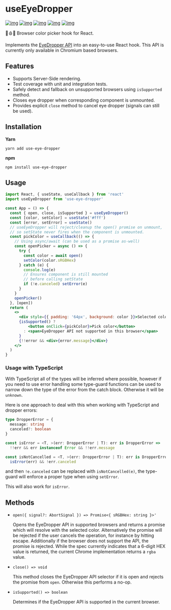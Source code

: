 
# useEyeDropper

[![img](https://github.com/woofers/use-eye-dropper/workflows/build/badge.svg)](https://github.com/woofers/use-eye-dropper/actions) [![img](https://badge.fury.io/js/use-eye-dropper.svg)](https://www.npmjs.com/package/use-eye-dropper) [![img](https://img.shields.io/npm/dt/use-eye-dropper.svg)](https://www.npmjs.com/package/use-eye-dropper) [![img](https://badgen.net/bundlephobia/minzip/use-eye-dropper)](https://bundlephobia.com/result?p=use-eye-dropper) [![img](https://img.shields.io/npm/l/use-eye-dropper.svg)](https://github.com/woofers/use-eye-dropper/blob/main/LICENSE)

👀🩸🧫 Browser color picker hook for React.

Implements the [EyeDropper API](https://github.com/WICG/eyedropper-api)
into an easy-to-use React hook.  This API is currently only available in Chromium based browsers.

## Features

- Supports Server-Side rendering.
- Test coverage with unit and integration tests.
- Safely detect and fallback on unsupported browsers using `isSupported` method.
- Closes eye dropper when corresponding component is unmounted.
- Provides explicit `close` method to cancel eye dropper (signals can still be used).


## Installation

**Yarn**

```yarn
yarn add use-eye-dropper
```

**npm**

```npm
npm install use-eye-dropper
```

## Usage

```jsx
import React, { useState, useCallback } from 'react'
import useEyeDropper from 'use-eye-dropper'

const App = () => {
  const { open, close, isSupported } = useEyeDropper()
  const [color, setColor] = useState('#fff')
  const [error, setError] = useState()
  // useEyeDropper will reject/cleanup the open() promise on unmount,
  // so setState never fires when the component is unmounted.
  const pickColor = useCallback(() => {
    // Using async/await (can be used as a promise as-well)
    const openPicker = async () => {
      try {
        const color = await open()
        setColor(color.sRGBHex)
      } catch (e) {
        console.log(e)
        // Ensures component is still mounted
        // before calling setState
        if (!e.canceled) setError(e)
      }
    }
    openPicker()
  }, [open])
  return (
    <>
      <div style={{ padding: '64px', background: color }}>Selected color</div>
      {isSupported() ?
          <button onClick={pickColor}>Pick color</button>
        : <span>EyeDropper API not supported in this browser</span>
      }
      {!!error && <div>{error.message}</div>}
    </>
  )
}
```

### Usage with TypeScript

With TypeScript all of the types will be inferred where possible, however if you need to use error
handling some type-guard functions can be used to narrow down the type of the
error from the catch block.  Otherwise it will be `unknown`.

Here is one approach to deal
with this when working with TypeScript and dropper errors:

```ts
type DropperError = { 
  message: string
  canceled?: boolean
}

const isError = <T, >(err: DropperError | T): err is DropperError => 
  !!err && err instanceof Error && !!err.message

const isNotCancelled = <T, >(err: DropperError | T): err is DropperError =>
  isError(err) && !err.canceled
```

and then `!e.canceled` can be replaced with `isNotCancelled(e)`, the type-guard will enforce a proper type when using `setError`.

This will also work for `isError`.

## Methods

- `open({ signal?: AbortSignal }) => Promise<{ sRGBHex: string }>'`

  Opens the EyeDropper API in supported browsers and returns a
  promise which will resolve with the selected color.  Alternatively the promise will be rejected if
  the user cancels the operation, for instance by hitting escape.
  Additionally if the browser does not support the API, the
  promise is rejected. While the spec currently indicates that a
  6-digit HEX value is returned, the current Chrome implementation
  returns a `rgba` value.

- `close() => void`

  This method closes the EyeDropper API selector if it is open and
  rejects the promise from `open`. Otherwise this
  performs a no-op.

- `isSupported() => boolean`

  Determines if the EyeDropper API is supported in the current browser.
